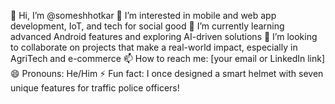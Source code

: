 👋 Hi, I’m @someshhotkar
👀 I’m interested in mobile and web app development, IoT, and tech for social good
🌱 I’m currently learning advanced Android features and exploring AI-driven solutions
💞️ I’m looking to collaborate on projects that make a real-world impact, especially in AgriTech and e-commerce
📫 How to reach me: [your email or LinkedIn link]
😄 Pronouns: He/Him
⚡ Fun fact: I once designed a smart helmet with seven unique features for traffic police officers!
<!---
someshhotkar/someshhotkar is a ✨ special ✨ repository because its `README.md` (this file) appears on your GitHub profile.
You can click the Preview link to take a look at your changes.
--->

